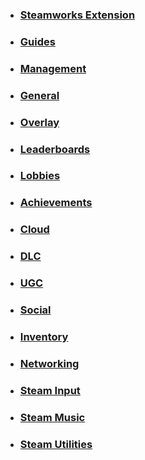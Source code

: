 * ### [Steamworks Extension](home.md)
* ### [Guides](guides.md)
* ### [Management](management.md)
* ### [General](general.md)
* ### [Overlay](overlay.md)
* ### [Leaderboards](leaderboards.md)
* ### [Lobbies](lobbies.md)
* ### [Achievements](achievements.md)
* ### [Cloud](cloud.md)
* ### [DLC](dlc.md)
* ### [UGC](ugc.md)
* ### [Social](social.md)
* ### [Inventory](inventory.md)
* ### [Networking](networking.md)
* ### [Steam Input](input.md)
* ### [Steam Music](music.md)
* ### [Steam Utilities](utilities.md)

